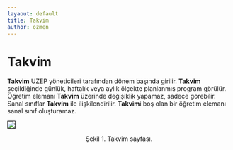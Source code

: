 ```yaml
---
layaout: default
title: Takvim
author: ozmen
---
```

# Takvim

**Takvim** UZEP yöneticileri tarafından dönem başında girilir. **Takvim** seçildiğinde günlük, haftalık veya aylık ölçekte planlanmış program görülür. Öğretim elemanı **Takvim** üzerinde değişiklik yapamaz, sadece görebilir. Sanal sınıflar **Takvim** ile ilişkilendirilir. **Takvim**i boş olan bir öğretim elemanı sanal sınıf oluşturamaz.  

<img style="border:1px solid black" src="assets/images/takvim1.png"/> 
<p style="text-align: center;">Şekil 1. Takvim sayfası. </p>
